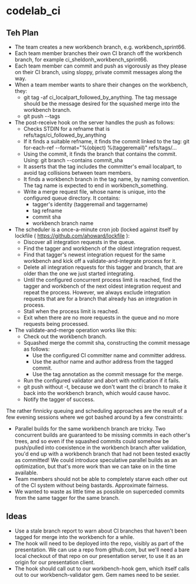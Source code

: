 codelab\_ci
==========

Teh Plan
--------

* The team creates a new workbench branch, e.g. workbench\_sprint66.
* Each team member branches their own CI branch off the workbench branch, for
  example ci\_sheldonh\_workbench\_sprint66.
* Each team member can commit and push as vigorously as they please on their CI
  branch, using sloppy, private commit messages along the way.
* When a team member wants to share their changes on the workbench, they:
  * git tag -af ci\_localpart\_followed\_by\_anything. The tag message should
    be the message desired for the squashed merge into the workbench branch.
  * git push --tags
* The post-receive hook on the server handles the push as follows:
  * Checks STDIN for a refname that is refs/tags/ci\_followed\_by\_anything
  * If it finds a suitable refname, it finds the commit linked to the tag:
    git for-each-ref --format="%(object) %(taggeremail)" refs/tags/...
  * Using the commit, it finds the branch that contains the commit.
    Using: git branch --contains commit_sha
  * It asserts that the tag includes the committer's email localpart, to
    avoid tag collisions between team members.
  * It finds a workbench branch in the tag name, by naming convention.  The
    tag name is expected to end in workbench\_something.
  * Write a merge request file, whose name is unique, into the configured queue
    directory. It contains:
    * tagger's identity (taggeremail and taggername)
    * tag refname
    * commit sha
    * workbench branch name
* The scheduler is a once-a-minute cron job (locked against itself by lockfile
  ( https://github.com/ahoward/lockfile ):
  * Discover all integration requests in the queue.
  * Find the tagger and workbench of the oldest integration request.
  * Find that tagger's newest integration request for the same workbench and
    kick off a validate-and-integrate process for it.
  * Delete all integration requests for this tagger and branch, that are older
    than the one we just started integrating.
  * Until the configured concurrent process limit is reached, find the tagger
    and workbench of the next oldest integration request and repeat the process.
    However, we always exclude integration requests that are for a branch that
    already has an integration in process.
  * Stall when the process limit is reached.
  * Exit when there are no more requests in the queue and no more requests
    being processed.
* The validate-and-merge operation works like this:
  * Check out the workbench branch.
  * Squashed merge the commit sha, constructing the commit message as follows:
      * Use the configured CI committer name and committer address.
      * Use the author name and author address from the tagged commit.
      * Use the tag annotation as the commit message for the merge.
  * Run the configured validator and abort with notification if it fails.
  * git push without -t, because we don't want the ci branch to make it back
    into the workbench branch, which would cause havoc.
  * Notify the tagger of success.

The rather finnicky queuing and scheduling approaches are the result of a few
evening sessions where we got bashed around by a few constraints:

* Parallel builds for the same workbench branch are tricky. Two concurrent
  builds are guaranteed to be missing commits in each other's trees, and so
  even if the squashed commits could somehow be push/pulled into coexistence
  in the workbench branch after validation, you'd end up with a workbench
  branch that had not been tested exactly as committed! We could introduce
  speculative parallel builds as an optimization, but that's more work than
  we can take on in the time available.
* Team members should not be able to completely starve each other out of the
  CI system without being bastards. Approximate fairness.
* We wanted to waste as little time as possible on superceded commits from
  the same tagger for the same branch.

Ideas
-----

* Use a stale branch report to warn about CI branches that haven't been tagged
  for merge into the workbench for a while.
* The hook will need to be deployed into the repo, visibly as part of the
  presentation. We can use a repo from github.com, but we'll need a bare local
  checkout of that repo on our presentation server, to use it as an origin for
  our presentation client.
* The hook should call out to our workbench-hook gem, which itself calls out to
  our workbench-validator gem. Gem names need to be sexier.
